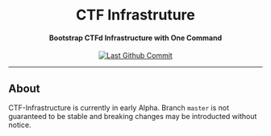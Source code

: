 <h1 align="center">
	<br>
		CTF Infrastruture
	<br>
</h1>
<h4 align="center">
	Bootstrap CTFd Infrastructure with One Command
</h4>
<p align="center">
	<a href="https://github.com/VikeSec/CTF-Infrastructure/commits"><img src="https://img.shields.io/github/last-commit/VikeSec/CTF-Infrastructure?style=for-the-badge" alt="Last Github Commit"></a>
</p>

---

## About

CTF-Infrastructure is currently in early Alpha. Branch `master` is not guaranteed to be stable and breaking changes may be introducted without notice.
